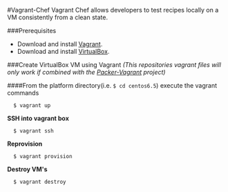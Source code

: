 #Vagrant-Chef
Vagrant Chef allows developers to test recipes locally on a VM consistently from a clean state.

###Prerequisites

* Download and install [Vagrant](http://www.vagrantup.com).
* Download and install [VirtualBox](http://www.virtualbox.org).

###Create VirtualBox VM using Vagrant
*(This repositories vagrant files will only work if combined with the [Packer-Vagrant](https://github.com/giacomo81/packer-vagrant) project)*

####From the platform directory(i.e. `$ cd centos6.5`) execute the vagrant commands

      $ vagrant up

**SSH into vagrant box**

      $ vagrant ssh

**Reprovision**

      $ vagrant provision

**Destroy VM's**

      $ vagrant destroy
